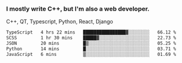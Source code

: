 <h3>I mostly write C++, but I'm also a web developer.</h3>
<p>C++, QT, Typescript, Python, React, Django</p>

<!--START_SECTION:waka-->

```txt
TypeScript   4 hrs 22 mins   ████████████████▓░░░░░░░░   66.12 %
SCSS         1 hr 30 mins    █████▓░░░░░░░░░░░░░░░░░░░   22.73 %
JSON         20 mins         █▒░░░░░░░░░░░░░░░░░░░░░░░   05.25 %
Python       14 mins         █░░░░░░░░░░░░░░░░░░░░░░░░   03.71 %
JavaScript   6 mins          ▒░░░░░░░░░░░░░░░░░░░░░░░░   01.69 %
```

<!--END_SECTION:waka-->
